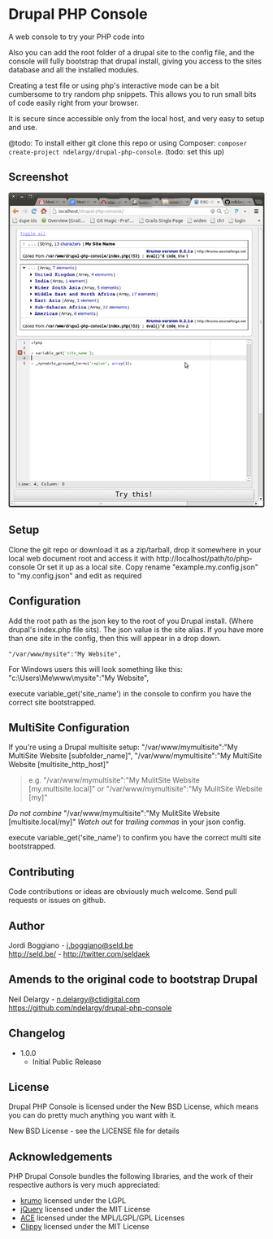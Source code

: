 Drupal PHP Console
===========

A web console to try your PHP code into

Also you can add the root folder of a drupal site to the config file, and the console will fully bootstrap that drupal install, giving you access to the sites database and all the installed modules.

Creating a test file or using php's interactive mode can be a bit cumbersome to try random php snippets. This allows you to run small bits of code easily right from your browser.

It is secure since accessible only from the local host, and very easy to setup and use.

@todo: To install either git clone this repo or using Composer: `composer create-project ndelargy/drupal-php-console`. (todo: set this up)

Screenshot
----------

<img src="https://github.com/ndelargy/drupal-php-console/blob/master/screenshot.png?raw=true" alt="PHP Console screenshot" border="0" />

Setup
-----

Clone the git repo or download it as a zip/tarball, drop it somewhere in your local web document root and access it with http://localhost/path/to/php-console
Or set it up as a local site.
Copy rename "example.my.config.json" to "my.config.json" and edit as required

Configuration
-------------

Add the root path as the json key to the root of you Drupal install. (Where drupal's index.php file sits).
The json value is the site alias.  If you have more than one site in the config, then this will appear in a drop down.

    "/var/www/mysite":"My Website",

For Windows users this will look something like this:
    "c:\\Users\\Me\\www\\mysite":"My Website",

execute variable_get('site_name') in the console to confirm you have the correct
site bootstrapped.

MultiSite Configuration
-----------------------

If you're using a Drupal multisite setup:
    "/var/www/mymultisite":"My MultiSite Website [subfolder_name]",
    "/var/www/mymultisite":"My MultiSite Website [multisite_http_host]"

> e.g. "/var/www/mymultisite":"My MulitSite Website [my.multisite.local]"
>  *or*  "/var/www/mymultisite":"My MulitSite Website [my]"

*Do not combine* "/var/www/mymultisite":"My MulitSite Website [multisite.local/my]"
*Watch out* for *trailing commas* in your json config.

execute variable_get('site_name') to confirm you have the correct multi site
bootstrapped.

Contributing
------------

Code contributions or ideas are obviously much welcome. Send pull requests or issues on github.

Author
------

Jordi Boggiano - <j.boggiano@seld.be><br />
<http://seld.be/> - <http://twitter.com/seldaek>

Amends to the original code to bootstrap Drupal
-----------------------------------------------------

Neil Delargy - <n.delargy@ctidigital.com><br />
<https://github.com/ndelargy/drupal-php-console>


Changelog
---------

- 1.0.0
  - Initial Public Release

License
-------

Drupal PHP Console is licensed under the New BSD License, which means you can do pretty much anything you want with it.

New BSD License - see the LICENSE file for details

Acknowledgements
----------------

PHP Drupal Console bundles the following libraries, and the work of their respective authors is very much appreciated:

- [krumo](http://krumo.sourceforge.net/) licensed under the LGPL
- [jQuery](http://jquery.com) licensed under the MIT License
- [ACE](http://ace.ajax.org/) licensed under the MPL/LGPL/GPL Licenses
- [Clippy](https://github.com/mojombo/clippy) licensed under the MIT License
